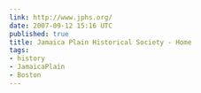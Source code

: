 ```yaml
---
link: http://www.jphs.org/
date: 2007-09-12 15:16 UTC
published: true
title: Jamaica Plain Historical Society - Home
tags:
- history
- JamaicaPlain
- Boston
---
```




